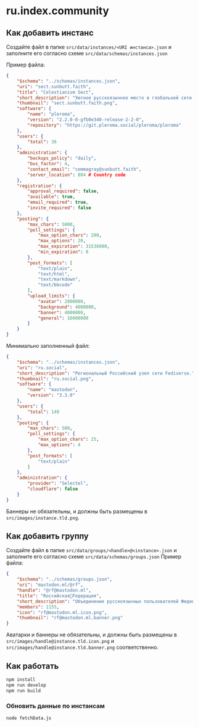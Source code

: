 # ru.index.community

## Как добавить инстанс

Создайте файл в папке `src/data/instances/<URI инстанса>.json` и заполните его согласно схеме `src/data/schemas/instances.json`

Пример файла:
```json
{
    "$schema": "../schemas/instances.json",
    "uri": "sect.sunbutt.faith",
    "title": "Celestianism Sect",
    "short_description": "Уютное русскоязычное место в глобальной сети Fediverse для свободного и дружелюбного общения имени Её Величия и Размера — принцессы Селестии.",
    "thumbnail": "sect.sunbutt.faith.png",
    "software": {
        "name": "pleroma",
        "version": "2.2.0-0-gfb0e340-release-2-2-0",
        "repository": "https://git.pleroma.social/pleroma/pleroma"
    },
    "users": {
        "total": 36
    },
    "administration": {
        "backups_policy": "daily",
        "bus_factor": 4,
        "contact_email": "commagray@sunbutt.faith",
        "server_location": 804 # Country code
    },
    "registration": {
        "approval_required": false,
        "available": true,
        "email_required": true,
        "invite_required": false
    },
    "posting": {
        "max_chars": 5000,
        "poll_settings": {
            "max_option_chars": 200,
            "max_options": 20,
            "max_expiration": 31536000,
            "min_expiration": 0
        },
        "post_formats": [
            "text/plain",
            "text/html",
            "text/markdown",
            "text/bbcode"
        ],
        "upload_limits": {
            "avatar": 2000000,
            "background": 4000000,
            "banner": 4000000,
            "general": 16000000
        }
    }
}
```
Минимально заполненный файл:
```json
{
    "$schema": "../schemas/instances.json",
    "uri": "ru.social",
    "short_description": "Региональный Российский узел сети Fediverse.",
    "thumbnail": "ru.social.png",
    "software": {
        "name": "mastodon",
        "version": "3.3.0"
    },
    "users": {
        "total": 149
    },
    "posting": {
        "max_chars": 500,
        "poll_settings": {
            "max_option_chars": 25,
            "max_options": 4
        },
        "post_formats": [
            "text/plain"
        ]
    },
    "administration": {
        "provider": "Selectel",
        "cloudflare": false
    }
}
```

Баннеры не обязательны, и должны быть размещены в `src/images/instance.tld.png`.

## Как добавить группу
Создайте файл в папке `src/data/groups/<handle>@<instance>.json` и заполните его согласно схеме `src/data/schemas/groups.json`
Пример файла:
```json
{
    "$schema": "../schemas/groups.json",
    "uri": "mastodon.ml/@rf",
    "handle": "@rf@mastodon.ml",
    "title": "Rоссийская🐻Fедерация",
    "short_description": "Объединение русскоязычных пользователей Федиверса, самая популярная группа общей тематики",
    "members": 1155,
    "icon": "rf@mastodon.ml.icon.png",
    "thumbnail": "rf@mastodon.ml.banner.png"
}
```

Аватарки и баннеры не обязательны, и должны быть размещены в `src/images/handle@instance.tld.icon.png` и `src/images/handle@instance.tld.banner.png` соответственно.

## Как работать

```sh
npm install
npm run develop
npm run build
```

### Обновить данные по инстансам

```sh
node fetchData.js
```
